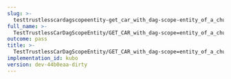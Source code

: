 ```yaml
---
slug: >-
  testtrustlesscardagscopeentity-get_car_with_dag-scope-entity_of_a_chunked_unixfs_file_(format-car)-header_accept-ranges
full_name: >-
  TestTrustlessCarDagScopeEntity/GET_CAR_with_dag-scope=entity_of_a_chunked_UnixFS_file_(format=car)/Header_Accept-Ranges
outcome: pass
title: >-
  TestTrustlessCarDagScopeEntity/GET_CAR_with_dag-scope=entity_of_a_chunked_UnixFS_file_(format=car)/Header_Accept-Ranges
implementation_id: kubo
version: dev-44b0eaa-dirty
---
```


